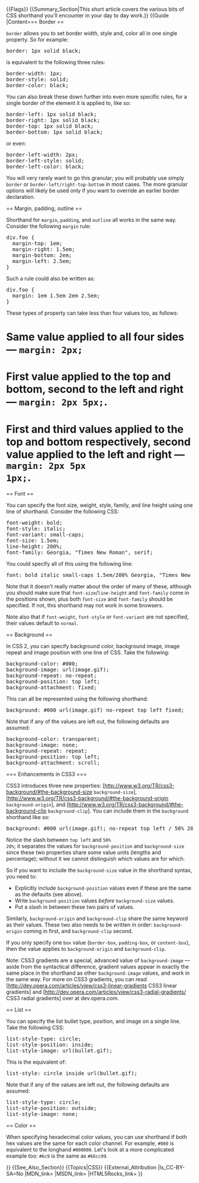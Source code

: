 {{Flags}}
{{Summary_Section|This short article covers the various bits of CSS shorthand you'll encounter in your day to day work.}}
{{Guide
|Content=== Border ==
 
<code>border</code> allows you to set border width, style and, color all in one single property. So for example:

<pre>border: 1px solid black;</pre>

is equivalent to the following three rules:

<pre>border-width: 1px;
border-style: solid;
border-color: black;</pre>

You can also break these down further into even more specific rules, for a single border of the element it is applied to, like so:

<pre>border-left: 1px solid black;
border-right: 1px solid black;
border-top: 1px solid black;
border-bottom: 1px solid black;</pre>

or even:

<pre>border-left-width: 2px;
border-left-style: solid;
border-left-color: black;</pre>

You will very rarely want to go this granular; you will probably use simply <code>border</code> or <code>border-left/right-top-bottom</code> in most cases. The more granular options will likely be used only if you want to override an earlier border declaration.

== Margin, padding, outline ==

 
Shorthand for <code>margin</code>, <code>padding</code>,  and <code>outline</code> all works in the same way. Consider the following <code>margin</code> rule:
 
<pre>div.foo {
  margin-top: 1em;
  margin-right: 1.5em;
  margin-bottom: 2em;
  margin-left: 2.5em;
}</pre>
 
Such a rule could also be written as:
 
<pre>div.foo {
  margin: 1em 1.5em 2em 2.5em;
}</pre>
 
These types of property can take less than four values too, as follows:

# Same value applied to all four sides — <code>margin: 2px;</code>
# First value applied to the top and bottom, second to the left and right — <code>margin: 2px 5px;</code>.
# First and third values applied to the top and bottom respectively, second value applied to the left and right — <code>margin: 2px 5px 1px;</code>.

== Font ==

You can specify the font size, weight, style, family, and line height using one line of shorthand. Consider the following CSS:

<pre>font-weight: bold;
font-style: italic;
font-variant: small-caps;
font-size: 1.5em;
line-height: 200%;
font-family: Georgia, "Times New Roman", serif;</pre>
 
You could specify all of this using the following line:

<pre>font: bold italic small-caps 1.5em/200% Georgia, "Times New Roman", serif;</pre>

Note that it doesn't really matter about the order of many of these, although you should make sure that <code>font-size</code>/<code>line-height</code> and <code>font-family</code> come in the positions shown, plus both <code>font-size</code> and <code>font-family</code> should be specified. If not, this shorthand may not work in some browsers.

Note also that if <code>font-weight</code>, <code>font-style</code> or <code>font-variant</code> are not specified, their values default to <code>normal</code>.

== Background ==

In CSS 2, you can specify background color, background image, image repeat and image position with one line of CSS. Take the following:

<pre>background-color: #000;
background-image: url(image.gif);
background-repeat: no-repeat;
background-position: top left;
background-attachment: fixed;</pre>
 
This can all be represented using the following shorthand:

<pre>background: #000 url(image.gif) no-repeat top left fixed;</pre>

Note that if any of the values are left out, the following defaults are assumed:

<pre>background-color: transparent;
background-image: none;
background-repeat: repeat;
background-position: top left;
background-attachment: scroll;</pre>

=== Enhancements in CSS3 ===

CSS3 introduces three new properties: [http://www.w3.org/TR/css3-background/#the-background-size <code>background-size</code>], [http://www.w3.org/TR/css3-background/#the-background-origin <code>background-origin</code>], and [http://www.w3.org/TR/css3-background/#the-background-clip <code>background-clip</code>]. You can include them in the <code>background</code> shorthand like so:

<pre>background: #000 url(image.gif); no-repeat top left / 50% 20% border-box content-box;</pre>

Notice the slash between <code>top left</code> and <code>50% 20%</code>; it separates the values for <code>background-position</code> and <code>background-size</code> since these two properties share some value units (lengths and percentage); without it we cannot distinguish which values are for which.

So if you want to include the <code>background-size</code> value in the shorthand syntax, you need to:

* Explicitly include <code>background-position</code> values even if these are the same as the defaults (see above).
* Write <code>background-position</code> values <em>before</em> <code>background-size</code> values.
* Put a slash in between these two pairs of values.

Similarly, <code>background-origin</code> and <code>background-clip</code> share the same keyword as their values. These two also needs to be written in order: <code>background-origin</code> coming in first, and <code>background-clip</code> second.

If you only specify one <code>box</code> value (<code>border-box</code>, <code>padding-box</code>, or <code>content-box</code>), then the value applies to <code>background-origin</code> and <code>background-clip</code>.

Note: CSS3 gradients are a special, advanced value of <code>background-image</code> — aside from the syntactical difference, gradient values appear in exactly the same place in the shorthand as other <code>background-image</code> values, and work in the same way. For more on CSS3 gradients, you can read [http://dev.opera.com/articles/view/css3-linear-gradients CSS3 linear gradients] and [http://dev.opera.com/articles/view/css3-radial-gradients/ CSS3 radial gradients] over at dev.opera.com.

== List ==

You can specify the list bullet type, position, and image on a single line. Take the following CSS:

<pre>list-style-type: circle;
list-style-position: inside;
list-style-image: url(bullet.gif);</pre>
 
This is the equivalent of:

<pre>list-style: circle inside url(bullet.gif);</pre>
 
Note that if any of the values are left out, the following defaults are assumed:

<pre>list-style-type: circle;
list-style-position: outside;
list-style-image: none;</pre>

== Color ==
 
When specifying hexadecimal color values, you can use shorthand if both hex values are the same for each color channel. For example, <code>#000</code> is equivalent to the longhand <code>#000000</code>. Let's look at a more complicated example too: <code>#6c9</code> is the same as <code>#66cc99</code>.

}}
{{See_Also_Section}}
{{Topics|CSS}}
{{External_Attribution
|Is_CC-BY-SA=No
|MDN_link=
|MSDN_link=
|HTML5Rocks_link=
}}